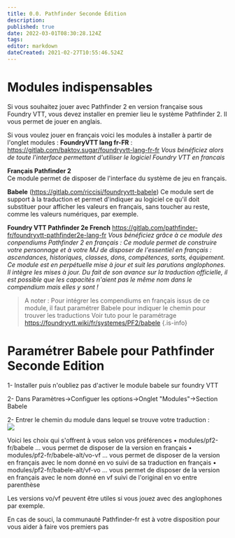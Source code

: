 ```yaml
---
title: 0.0. Pathfinder Seconde Édition
description: 
published: true
date: 2022-03-01T08:30:28.124Z
tags: 
editor: markdown
dateCreated: 2021-02-27T10:55:46.524Z
---
```


# Modules indispensables
Si vous souhaitez jouer avec Pathfinder 2 en version française sous Foundry VTT, vous devez installer en premier lieu le système Pathfinder 2.
Il vous permet de jouer en anglais.

Si vous voulez jouer en français voici les modules à installer à partir de l'onglet modules :
**FoundryVTT lang fr-FR** : https://gitlab.com/baktov.sugar/foundryvtt-lang-fr-fr
*Vous bénéficiez alors de toute l'interface permettant d'utiliser le logiciel Foundry VTT en francais*

**Français Pathfinder 2**  
Ce module permet de disposer de l'interface du système de jeu en français.

**Babele** (https://gitlab.com/riccisi/foundryvtt-babele) 
Ce module sert de support à la traduction et permet d'indiquer au logiciel ce qu'il doit substituer pour afficher les valeurs en français, sans toucher au reste, comme les valeurs numériques, par exemple.

**Foundry VTT Pathfinder 2e French** https://gitlab.com/pathfinder-fr/foundryvtt-pathfinder2e-lang-fr 
*Vous bénéficiez grâce à ce module des conpendiums Pathfinder 2 en français : Ce module permet de construire votre personnage et à votre MJ de disposer de l'essentiel en français : ascendances, historiques, classes, dons, compétences, sorts, équipement. Ce module est en perpétuelle mise à jour et suit les parutions anglophones. Il intègre les mises à jour. Du fait de son avance sur la traduction officielle, il est possible que les capacités n'aient pas le même nom dans le compendium mais elles y sont !* 

> A noter : Pour intégrer les compendiums en français issus de ce module, il faut paramétrer Babele pour indiquer le chemin pour trouver les traductions Voir tuto pour le paramétrage https://foundryvtt.wiki/fr/systemes/PF2/babele
{.is-info}

<h1>Paramétrer Babele pour Pathfinder Seconde Edition</h1>

<p>1- Installer puis n'oubliez pas d'activer le module babele sur foundry VTT</p>
<p>2- Dans Paramètres->Configuer les options->Onglet "Modules"->Section Babele</p>
<p>2- Entrer le chemin du module dans lequel se trouve votre traduction :<br />
  <img src="http://landreau.phpnet.org/wiki_fvtt/babele.PNG" border="0">
</p>

Voici les choix qui s'offrent à vous selon vos préférences
• modules/pf2-fr/babele ... vous permet de disposer de la version en français 
• modules/pf2-fr/babele-alt/vo-vf ... vous permet de disposer de la version en français avec le nom donné en vo suivi de sa traduction en français
• modules/pf2-fr/babele-alt/vf-vo ... vous permet de disposer de la version en français avec le nom donné en vf suivi de l'original en vo entre parenthèse

Les versions vo/vf peuvent être utiles si vous jouez avec des anglophones par exemple.

En cas de souci, la communauté Pathfinder-fr est à votre disposition pour vous aider à faire vos premiers pas